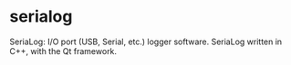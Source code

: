 # serialog
SeriaLog: I/O port (USB, Serial, etc.) logger software.
SeriaLog written in C++, with the Qt framework.
